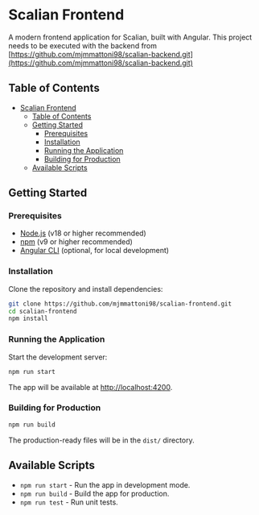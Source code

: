 # Scalian Frontend

A modern frontend application for Scalian, built with Angular. This project needs to be executed with the backend from [https://github.com/mjmmattoni98/scalian-backend.git](https://github.com/mjmmattoni98/scalian-backend.git)

## Table of Contents

- [Scalian Frontend](#scalian-frontend)
  - [Table of Contents](#table-of-contents)
  - [Getting Started](#getting-started)
    - [Prerequisites](#prerequisites)
    - [Installation](#installation)
    - [Running the Application](#running-the-application)
    - [Building for Production](#building-for-production)
  - [Available Scripts](#available-scripts)

## Getting Started

### Prerequisites

- [Node.js](https://nodejs.org/) (v18 or higher recommended)
- [npm](https://www.npmjs.com/) (v9 or higher recommended)
- [Angular CLI](https://angular.io/cli) (optional, for local development)

### Installation

Clone the repository and install dependencies:

```bash
git clone https://github.com/mjmmattoni98/scalian-frontend.git
cd scalian-frontend
npm install
```

### Running the Application

Start the development server:

```bash
npm run start
```

The app will be available at [http://localhost:4200](http://localhost:4200).

### Building for Production

```bash
npm run build
```

The production-ready files will be in the `dist/` directory.

## Available Scripts

- `npm run start` - Run the app in development mode.
- `npm run build` - Build the app for production.
- `npm run test` - Run unit tests.
